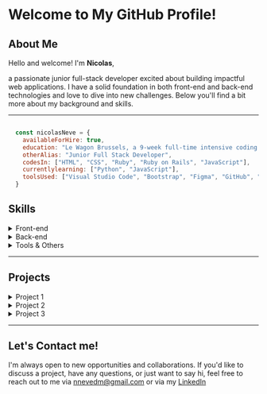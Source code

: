 <!-- Title and Introduction -->
# Welcome to My GitHub Profile!

## About Me
<p>Hello and welcome! I'm <strong>Nicolas</strong>, </p>
a passionate junior full-stack developer excited about building impactful web applications. I have a solid foundation in both front-end and back-end technologies and love to dive into new challenges. Below you'll find a bit more about my background and skills.

---
```javascript

  const nicolasNeve = {
    availableForHire: true,
    education: "Le Wagon Brussels, a 9-week full-time intensive coding bootcamp",
    otherAlias: "Junior Full Stack Developer",
    codesIn: ["HTML", "CSS", "Ruby", "Ruby on Rails", "JavaScript"],
    currentlylearning: ["Python", "JavaScript"],
    toolsUsed: ["Visual Studio Code", "Bootstrap", "Figma", "GitHub", "Heroku"]
  }
```
<!-- Skills with Cool Buttons -->
## Skills
<details>
  <summary>Front-end</summary>
  <br>
  <p align="center">
    <a href="#"><img src="https://img.shields.io/badge/HTML5-E34F26?style=for-the-badge&logo=html5&logoColor=white" alt="HTML5"></a>
    <a href="#"><img src="https://img.shields.io/badge/CSS3-1572B6?style=for-the-badge&logo=css3&logoColor=white" alt="CSS3"></a>
    <a href="#"><img src="https://img.shields.io/badge/JavaScript-F7DF1E?style=for-the-badge&logo=javascript&logoColor=black" alt="JavaScript"></a>
    <a href="#"><img src="https://img.shields.io/badge/Bootstrap-563D7C?style=for-the-badge&logo=bootstrap&logoColor=white" alt="Bootstrap"></a>
  </p>
</details>

<details>
  <summary>Back-end</summary>
  <br>
  <p align="center">
    <a href="#"><img src="https://img.shields.io/badge/Ruby-CC342D?style=for-the-badge&logo=ruby&logoColor=white" alt="Ruby"></a>
    <a href="#"><img src="https://img.shields.io/badge/Ruby%20on%20Rails-CC0000?style=for-the-badge&logo=ruby-on-rails&logoColor=white" alt="Ruby on Rails"></a>
    <a href="#"><img src="https://img.shields.io/badge/C-00599C?style=for-the-badge&logo=c&logoColor=white" alt="C"></a>
    <a href="#"><img src="https://img.shields.io/badge/SQL-4479A1?style=for-the-badge&logo=postgresql&logoColor=white" alt="SQL"></a>
    <a href="#"><img src="https://img.shields.io/badge/SQLite-003B57?style=for-the-badge&logo=sqlite&logoColor=white" alt="SQLite"></a>
    <a href="#"><img src="https://img.shields.io/badge/MySQL-4479A1?style=for-the-badge&logo=mysql&logoColor=white" alt="MySQL"></a>
    <a href="#"><img src="https://img.shields.io/badge/PostgreSQL-336791?style=for-the-badge&logo=postgresql&logoColor=white" alt="PostgreSQL"></a>
    <a href="#"><img src="https://img.shields.io/badge/Redis-DC382D?style=for-the-badge&logo=redis&logoColor=white" alt="Redis"></a>
  </p>
</details>

<details>
  <summary>Tools & Others</summary>
  <br>
  <p align="center">
    <a href="#"><img src="https://img.shields.io/badge/Git-F05032?style=for-the-badge&logo=git&logoColor=white" alt="Git"></a>
    <a href="#"><img src="https://img.shields.io/badge/Heroku-430098?style=for-the-badge&logo=heroku&logoColor=white" alt="Heroku"></a>
    <a href="#"><img src="https://img.shields.io/badge/Shell-4EAA25?style=for-the-badge&logo=gnu-bash&logoColor=white" alt="Shell"></a>
    <a href="#"><img src="https://img.shields.io/badge/Figma-F24E1E?style=for-the-badge&logo=figma&logoColor=white" alt="Figma"></a>
  </p>
</details>

---

<!-- Animated GIFs for Projects -->
## Projects
<details>
  <summary>Project 1</summary>
  <br>
  <p align="center">
    <img src="https://media.giphy.com/media/l41lVCrVbp9U0zSHa/giphy.gif" alt="Project 1">
  </p>
  <p>https://www.masterymate.me</p>
</details>

<details>
  <summary>Project 2</summary>
  <br>
  <p align="center">
    <img src="https://media.giphy.com/media/SRkbD3Gy77J0Y/giphy.gif" alt="Project 2">
  </p>
  <p>Brief description of the project and your role in it.</p>
</details>

<details>
  <summary>Project 3</summary>
  <br>
  <p align="center">
    <img src="https://media.giphy.com/media/mCRJDo24UvJMA/giphy.gif" alt="Project 3">
  </p>
  <p>Brief description of the project and your role in it.</p>
</details>

---

<!-- Contact Section -->
## Let's Contact me!
I'm always open to new opportunities and collaborations. If you'd like to discuss a project, have any questions, or just want to say hi, feel free to reach out to me via nnevedm@gmail.com or via my <a href="https://www.linkedin.com/in/nicolas-nève-de-mévergnies-83a2692bb/" src="(https://img.shields.io/badge/LinkedIn-0077B5?style=for-the-badge&logo=linkedin&logoColor=white)](https://www.linkedin.com/in/yourlinkedinprofile)">LinkedIn</a>
